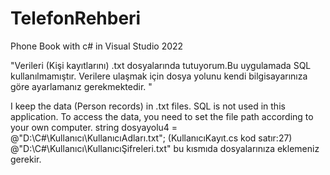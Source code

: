 # TelefonRehberi


Phone Book with c# in Visual Studio 2022

"Verileri (Kişi kayıtlarını) .txt dosyalarında tutuyorum.Bu uygulamada SQL kullanılmamıştır. Verilere ulaşmak için dosya yolunu kendi bilgisayarınıza göre ayarlamanız gerekmektedir. "

I keep the data (Person records) in .txt files. SQL is not used in this application. To access the data, you need to set the file path according to your own computer.
string dosyayolu4 = @"D:\C#\Kullanıcı\KullanıcıAdları.txt"; (KullanıcıKayıt.cs  kod satır:27)
@"D:\C#\Kullanıcı\KullanıcıŞifreleri.txt" bu kısmıda dosyalarınıza eklemeniz gerekir.
